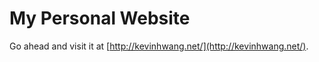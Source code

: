 My Personal Website
===================

Go ahead and visit it at [http://kevinhwang.net/](http://kevinhwang.net/).
